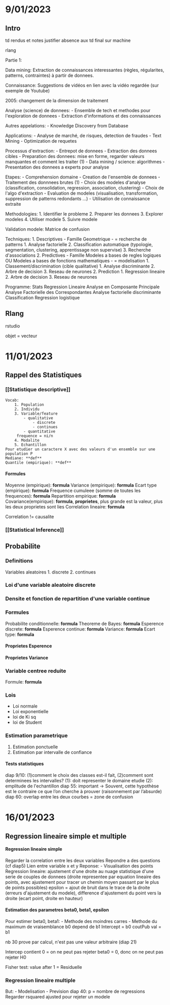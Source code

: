 
# 9/01/2023

## Intro

td rendus et notes
justifier absence aux td
final sur machine

rlang



Partie 1:

Data mining: Extraction de connaissances interessantes (règles, régularites, patterns, contraintes) à partir de donnees.

Connaissance: Suggestions de vidéos en lien avec la vidéo regardée (sur exemple de Youtube)

2005: changement de la dimension de traitement

Analyse (science) de donnees:
	- Ensemble de tech et methodes pour l'exploration de donnees
	- Extraction d'informations et des connaissances

Autres appelations:
		- Knowledge Discovery from Database

Applications:
	- Analyse de marché, de risques, detection de fraudes
	- Text Mining
	- Optimization de requetes

Processus d'extraction:
	- Entrepot de donnees
	- Extraction des donnees cibles
	- Preparation des donnees: mise en forme, regarder valeurs manquantes et comment les traiter (1)
	- Data mining / science: algorithmes
	- Presentation des donnees a experts pour analyse

Etapes:
	- Comprehension domaine
	- Creation de l'ensemble de donnees
	- Traitement des  donnnees brutes (1)
	- Choix des modeles d'analyse (classification, consolidation, regression, association, clustering)
	- Choix de l'algo d'extraction
	- Evaluation de modeles (visualisation, transformation, suppression de patterns redondants ...)
	- Utilisation de connaissance extraite

Methodologies:
	1. Identifier le probleme
	2. Preparer les donnees
	3. Explorer modeles
	4. Utiliser modele
	5. Suivre modele

Validation modele:
	Matrice de confusion

Techniques:
	1. Descriptives - Famille Geometrique - = recherche de patterns
		1. Analyse factorielle
		2. Classification automatique (typologie, segmentation, clustering, apprentissage non supervise)
		3. Recherche d'associations
	2. Predictives - Famille Modeles a bases de regles logiques OU Modeles a bases de fonctions mathematiques - = modelisation
		1. Classement/discrimination (cible qualitative)
			1. Analyse discriminante
			2. Arbre de decision
			3. Reseau de neurones
		2. Prediction
			1. Regression lineaire
			2. Arbre de decision
			3. Reseau de neurones

Programme:
	Stats
	Regression Lineaire
	Analyse en Composante Principale
	Analyse Factorielle des Correspondantes
	Analyse factorielle discriminante
	Classification
	Regression logistique

## Rlang

rstudio

objet = vecteur


# 11/01/2023

## Rappel des Statistiques

### [[Statistique descriptive]]
	Vocab:
		1. Population
		2. Individu
		3. Variable/feature
			- qualitative
				- discrete
				- continues
			- quantitative
		 frequence = ni/n
		4. Modalite
		5. Echantillon
	Pour etudier un caractere X avec des valeurs d'un ensemble sur une population P
	Mediane: **def**
	Quantile (empirique): **def**
#### Formules
Moyenne (empirique): **formula**
Variance (empirique): **formula**
Ecart type (empirique): **formula**
Frequence cumuleee (somme de toutes les frequences): **formula**
Repartition empirique: **formula**
Covariance(empirique): **formula**, **proprietes**, plus grande est la valeur, plus les deux proprietes sont lies
Correlation lineaire: **formula**

Correlation != causalite


	
### [[Statistical Inference]]

## Probabilite

### Definitions
Variables aleatoires
	1. discrete
	2. continues

### Loi d'une variable aleatoire discrete

### Densite et fonction de repartition d'une variable continue

### Formules
Probabilite conditionnelle: **formula**
Theoreme de Bayes: **formula**
Esperence discrete: **formula**
Esperence continue: **formula**
Variance: **formula**
Ecart type: **formula**

#### Proprietes Esperence

#### Proprietes Variance

### Variable centree reduite
Formule: **formula**

### Lois
- Loi normale
- Loi exponentielle
- loi de Ki sq
- loi de Student

### Estimation parametrique
1. Estimation ponctuelle
2. Estimation par intervalle de confiance

#### Tests statistiques





diap 9/10:  (1)comment le choix des classes est-il fait, (2)comment sont determinees les intervalles? 
(1): doit representer le domaine etudie
(2): emplitude de l'echantillon
diap 55: important -> Souvent, cette hypothèse est le contraire ce que l’on cherche à prouver (raisonnement par l’absurde)
diap 60: overlap entre les deux courbes = zone de confusion

# 16/01/2023

## Regression lineaire simple et multiple

#### Regression lineaire simple
Regarder la correlation entre les deux variables
Repondre a des questions (cf diap5)
Lien entre variable x et y
	Reponse:
		- Visualisation des points
Regression lineaire: ajustement d'une droite au nuage statistique d'une serie de couples de donnees (droite representee par equation lineaire des points, avec ajustement pour tracer un chemin moyen passant par le plus de points possibles)
epsilon = ajout de bruit dans le trace de la droite (erreurs d'ajustement du modele), difference d'ajustement du point vers la droite (ecart point, droite en hauteur)
#### Estimation des parametres beta0, beta1, epsilon
Pour estimer beta0, beta1:
	- Methode des moindres carres
	- Methode du maximum de vraisemblance
b0 depend de b1
Intercept = b0
coutPub val = b1

nb 30 prove par calcul, n'est pas une valeur arbitraire (diap 21)

Intercep contient 0 = on ne peut pas rejeter beta0 = 0, donc on ne peut pas rejeter H0

Fisher test: value after 1 = Residuelle

### Regression lineaire multiple
But:
	- Modelisation
	- Prevision
diap 40: p = nombre de regressions
Regarder rsquared ajusted pour rejeter un modele


